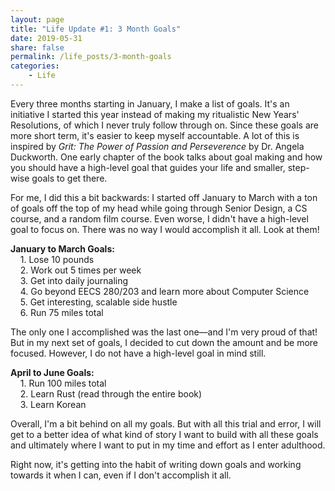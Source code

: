 ```yaml
---
layout: page
title: "Life Update #1: 3 Month Goals"
date: 2019-05-31
share: false
permalink: /life_posts/3-month-goals
categories:
    - Life
---
```

Every three months starting in January, I make a list of goals. It's an initiative I started this year instead of making my ritualistic New Years' Resolutions, of which I never truly follow through on. Since these goals are more short term, it's easier to keep myself accountable. A lot of this is inspired by *Grit: The Power of Passion and Perseverence* by Dr. Angela Duckworth. One early chapter of the book talks about goal making and how you should have a high-level goal that guides your life and smaller, step-wise goals to get there. 

For me, I did this a bit backwards: I started off January to March with a ton of goals off the top of my head while going through Senior Design, a CS course, and a random film course. Even worse, I didn't have a high-level goal to focus on. There was no way I would accomplish it all. Look at them!

**January to March Goals:**  
&nbsp;&nbsp;&nbsp;&nbsp;1\. Lose 10 pounds  
&nbsp;&nbsp;&nbsp;&nbsp;2\. Work out 5 times per week  
&nbsp;&nbsp;&nbsp;&nbsp;3\. Get into daily journaling  
&nbsp;&nbsp;&nbsp;&nbsp;4\. Go beyond EECS 280/203 and learn more about Computer Science  
&nbsp;&nbsp;&nbsp;&nbsp;5\. Get interesting, scalable side hustle  
&nbsp;&nbsp;&nbsp;&nbsp;6\. Run 75 miles total

The only one I accomplished was the last one—and I'm very proud of that! But in my next set of goals, I decided to cut down the amount and be more focused. However, I do not have a high-level goal in mind still. 

**April to June Goals:**  
&nbsp;&nbsp;&nbsp;&nbsp;1\. Run 100 miles total  
&nbsp;&nbsp;&nbsp;&nbsp;2\. Learn Rust (read through the entire book)  
&nbsp;&nbsp;&nbsp;&nbsp;3\. Learn Korean

Overall, I'm a bit behind on all my goals. But with all this trial and error, I will get to a better idea of what kind of story I want to build with all these goals and ultimately where I want to put in my time and effort as I enter adulthood. 

Right now, it's getting into the habit of writing down goals and working towards it when I can, even if I don't accomplish it all. 